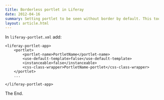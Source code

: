 ```yaml
---
title: Borderless portlet in Liferay
date: 2012-04-16
summary: Setting portlet to be seen without border by default. This took me while to find out.
layout: article.html
---
```


In `liferay-portlet.xml` add:


    <liferay-portlet-app>
        <portlet>
            <portlet-name>PortletName</portlet-name>
            <use-default-template>false</use-default-template>
            <instanceable>false</instanceable>
            <css-class-wrapper>PortletName-portlet</css-class-wrapper>
        </portlet>
        ...

    </liferay-portlet-app>

The End.